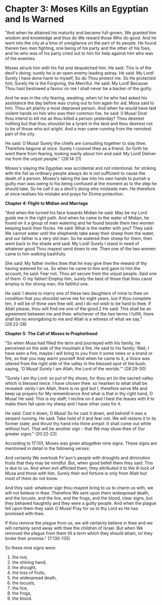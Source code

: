 Chapter 3: Moses Kills an Egyptian and Is Warned
================================================

"And when he attained his maturity and became full-grown, We granted
him wisdom and knowledge and thus do We reward those Who do good. And he
went into the city at a time of unvigilance on the part of its people.
He found therein two men fighting, one being of his party and the other
of his foes, and he who was of his party cried out to him for help
against him who was of the enemies.

Moses struck him with his fist and despatched him. He said: This is of
the devil's doing; surely he is an open enemy leading astray. He said:
My Lord! Surely I have done harm to myself, So do Thou protect me. So He
protected him; Surely He is the Forgiving, the Merciful. He said: My
Lord! Because Thou hast bestowed a favour on me I shall never be a
backer of the guilty.

And he was in the city fearing, awaiting, when lo! he who had asked his
assistance the day before was crying out to him again for aid. Musa said
to him: Thou art plainly a most depraved person. And when he would have
laid violent hands on him who was their common foe, he said: 0 Musa!
Dost thou intend to kill me as thou killed a person yesterday? Thou
desirest nothing but that thou shouldst be a tyrant in the land and thou
desirest not to be of those who act aright. And a man came running from
the remotest part of the city.

He said: O Musa! Surely the chiefs are consulting together to slay
thee. Therefore begone at once. Surely I counsel thee as a friend. So
forth he went there from fearing, looking warily about him and said: My
Lord! Deliver me from the unjust people." (28:14-21)

Moses's slaying the Egyptian was accidental and not intentional, for
striking with the fist as ordinary people always do is not sufficient to
cause the death of a person. Moses's taking the law into his own hands
to punish a guilty man was owing to his being confused at the moment as
to the step he should take. So he call it as a devil's doing who
misleads men. He therefore at once realises his mistake and prays for
Divine protection.


**Chapter 4: Flight to Midian and Marriage**

"And when the turned his face towards Midian he said: May be my Lord
guide me in the right path. And when he came to the water of Midian, he
found on it a group of men watering and he found beside them two women
keeping back their flocks. He said: What is the matter with you? They
said: We cannot water until the shepherds take away their sheep from the
water, and our father is a very old man. So he watered their sheep for
them, then went back to the shade and said: My Lord! Surely I stand in
need of whatever good Thou mayest send down to me. Then one of the two
women came to him walking bashfully.

She said: My father invites thee that he may give thee the reward of
thy having watered for us. So when he came to him and gave to him the
account, he said: Fear not. Thou art secure from the unjust people. Said
one of them: O my father! Employ him, surely the best of those that thou
canst employ is the strong man, the faithful one.

He said: I desire to marry one of these two daughters of mine to thee
on condition that you shouldst serve me for eight years, but if thou
complete ten, it will be of thine own free will, and I do not wish to be
hard to thee. If Allah please, thou wilt find me one of the good.2 He
said: This shall be an agreement between me and thee: whichever of the
two terms I fulfill, there shall be no wrongdoing to me and Allah is a
witness of what we say." (28:22-28)


**Chapter 5: The Call of Moses to Prophethood**

"So when Musa had filled the term and journeyed with his family, he
perceived on the side of the mountain a fire. He said to his family:
Wait, I have seen a fire, maybe I will bring to you from it some news or
a brand or fire, so that you may warm yourself And when he came to it, a
Voice was uttered from the right side of the valley in the blessed spot
of the bush, saying, 'O Musa! Surely I am Allah, the Lord of the
worlds.'" (28:29-30)

"Surely I am thy Lord: so put of thy shoes, for thou art (in the sacred
valley which is blessed twice. I have chosen thee: so hearken to what
shall be revealed: verily I am Allah, there is no god but I, therefore
serve Me and keep up prayers for My remembrance And what is that in thy
right hand, O Musa! He said: This is my staff; I recline on it and I
best the leaves with it to make them fall upon my sheep and I have other
uses for it.

He said: Cast it down, O Musa! So he cast it down, and behold! it was a
serpent running. He said: Take hold of it and fear not. We will restore
it to its former state; and thrust thy hand into thine armpit: It shall
come out white without hurt. That will be another sign - that We may
show thee of Our greater signs." (20:22-23)

According to 17:101, Moses was given altogether nine signs. These signs
are mentioned in detail in the following verses:

And certainly We overtook Fir'aun's people with droughts and diminution
fruits that they may be mindful. But, when good befell them they said:
This is due to us. And when evil afflicted them, they attributed it to
the ill-luck of Musa and those with him. Surely their evil fortune is
only from Allah but most of them do not know.

And they said: whatever sign thou mayest bring to us to charm us with,
we will not believe in thee. Therefore We sent upon them widespread
death, and the locusts, and the lice, and the frogs, and the blood,
clear signs, but they behaved haughtily and they were a guilty people.
And when the plague fell upon them they said: O Musa! Pray for us to thy
Lord as He has promised with thee.

If thou remove the plague from us, we will certainly believe in thee
and we will certainly send away with thee the children of Israel. But
when We removed the plague from them till a term which they should
attain, lo! they broke their promise." (7:130-135)

So these nine signs were:

1. the rod,
2. the shining hand,
3. the drought,
4. the loss of fruits,
5. the widespread death,
6. the locusts,
7. the lice,
8. the frogs,
9. the blood.


